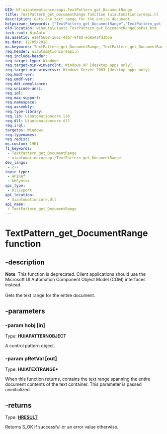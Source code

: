 ```yaml
---
UID: NF:uiautomationcoreapi.TextPattern_get_DocumentRange
title: TextPattern_get_DocumentRange function (uiautomationcoreapi.h)
description: Gets the text range for the entire document.
helpviewer_keywords: ["TextPattern_get_DocumentRange","TextPattern_get_DocumentRange function [Windows Accessibility]","uiauto.uiauto_TextPattern_get_DocumentRangeConPat","uiauto_TextPattern_get_DocumentRangeConPat","uiautomationcoreapi/TextPattern_get_DocumentRange","winauto.uiauto_TextPattern_get_DocumentRangeConPat"]
old-location: winauto\uiauto_TextPattern_get_DocumentRangeConPat.htm
tech.root: WinAuto
ms.assetid: e1ef5608-166c-4ab7-9f8d-ed8a4afd3b5a
ms.date: 12/05/2018
ms.keywords: TextPattern_get_DocumentRange, TextPattern_get_DocumentRange function [Windows Accessibility], uiauto.uiauto_TextPattern_get_DocumentRangeConPat, uiauto_TextPattern_get_DocumentRangeConPat, uiautomationcoreapi/TextPattern_get_DocumentRange, winauto.uiauto_TextPattern_get_DocumentRangeConPat
req.header: uiautomationcoreapi.h
req.include-header: 
req.target-type: Windows
req.target-min-winverclnt: Windows XP [desktop apps only]
req.target-min-winversvr: Windows Server 2003 [desktop apps only]
req.kmdf-ver: 
req.umdf-ver: 
req.ddi-compliance: 
req.unicode-ansi: 
req.idl: 
req.max-support: 
req.namespace: 
req.assembly: 
req.type-library: 
req.lib: Uiautomationcore.lib
req.dll: Uiautomationcore.dll
req.irql: 
targetos: Windows
req.typenames: 
req.redist: 
ms.custom: 19H1
f1_keywords:
 - TextPattern_get_DocumentRange
 - uiautomationcoreapi/TextPattern_get_DocumentRange
dev_langs:
 - c++
topic_type:
 - APIRef
 - kbSyntax
api_type:
 - DllExport
api_location:
 - Uiautomationcore.dll
api_name:
 - TextPattern_get_DocumentRange
---
```


# TextPattern_get_DocumentRange function


## -description

<div class="alert"><b>Note</b>  This function is deprecated. Client applications should use the Microsoft UI Automation Component Object Model (COM) interfaces instead.</div><div> </div>Gets the text range for the entire document.

## -parameters

### -param hobj [in]

Type: <b>HUIAPATTERNOBJECT</b>

A control pattern object.

### -param pRetVal [out]

Type: <b>HUIATEXTRANGE*</b>

When this function returns, contains 
				the text range spanning the entire document contents of the text container. 
				This parameter is passed uninitialized.

## -returns

Type: <b><a href="https://docs.microsoft.com/windows/desktop/WinProg/windows-data-types">HRESULT</a></b>

Returns S_OK if successful or an error value otherwise.

